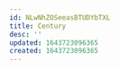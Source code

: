 ```yaml
---
id: NLwNhZOSeeasBTUDYbTXL
title: Century
desc: ''
updated: 1643723096365
created: 1643723096365
---
```


